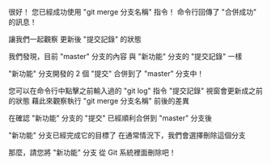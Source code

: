 很好！
您已經成功使用 "git merge 分支名稱" 指令！
命令行回傳了 "合併成功" 的訊息！

讓我們一起觀察
更新後 "提交記錄" 的狀態

我們發現，目前 "master" 分支的內容
與 "新功能" 分支的 "提交記錄" 一樣

"新功能" 分支開發的 2 個 "提交" 
合併到了 "master" 分支中！

您可以在命令行中點擊之前輸入過的 "git log" 指令
"提交記錄" 視窗會更新成之前的狀態
藉此來觀察執行 "git merge 分支名稱" 前後的差異

在確認 "新功能" 分支的 "提交"
已經順利合併到 "master" 分支後

"新功能" 分支已經完成它的目標了
在通常情況下，我們會選擇刪除這個分支

那麼，請您將 "新功能" 分支
從 Git 系統裡面刪除吧！

